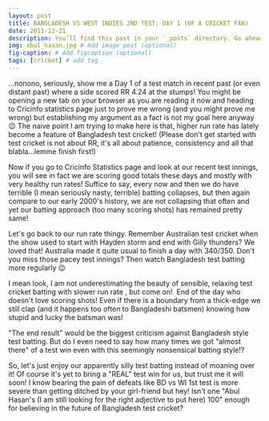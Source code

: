```yaml
---
layout: post
title: BANGLADESH VS WEST INDIES 2ND TEST: DAY 1 (OF A CRICKET FAN)
date: 2011-12-21 
description: You’ll find this post in your `_posts` directory. Go ahead and edit it and re-build the site to see your changes. # Add post description (optional)
img: abul_hasan.jpg # Add image post (optional)
fig-caption: # Add figcaption (optional)
tags: [cricket] # add tag
---
```


...nonono, seriously, show me a Day 1 of a test match in recent past (or even distant past) where a side scored RR 4.24 at the stumps! You might be opening a new tab on your browser as you are reading it now and heading to Cricinfo statistics page just to prove me wrong (and you might prove me wrong) but establishing my argument as a fact is not my goal here anyway 😉 The naive point I am trying to make here is that, higher run rate has lately become a feature of Bangladesh test cricket! (Please don't get started with test cricket is not about RR, it's all about patience, consistency and all that blabla...lemme finish first!)

Now if you go to Cricinfo Statistics page and look at our recent test innings, you will see in fact we are scoring good totals these days and mostly with very healthy run rates! Suffice to say, every now and then we do have terrible (I mean seriously nasty, terrible) batting collapses, but then again compare to our early 2000's history, we are not collapsing that often and yet our batting approach (too many scoring shots) has remained pretty same!

Let's go back to our run rate thingy. Remember Australian test cricket when the show used to start with Hayden storm and end with Gilly thunders? We loved that! Australia made it quite usual to finish a day with 340/350. Don't you miss those pacey test innings? Then watch Bangladesh test batting more regularly 😉

I mean look, I am not underestimating the beauty of sensible, relaxing test cricket batting with slower run rate , but come on!  End of the day who doesn't love scoring shots! Even if there is a boundary from a thick-edge we still clap (and it happens too often to Bangladeshi batsmen) knowing how stupid and lucky the batsman was!

"The end result" would be the biggest criticism against Bangladesh style test batting. But do I even need to say how many times we got "almost there" of a test win even with this seemingly nonsensical batting style!?

So, let's just enjoy our apparently silly test batting instead of moaning over it! Of course it's yet to bring a "REAL" test win for us, but trust me it will soon! I know bearing the pain of defeats like BD vs WI 1st test is more severe than getting ditched by your girl-friend but hey! Isn't one "Abul Hasan's (I am still looking for the right adjective to put here) 100" enough for believing in the future of Bangladesh test cricket?
